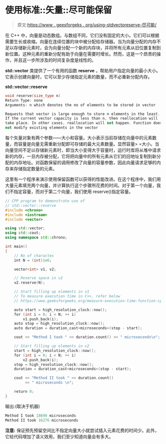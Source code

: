# 使用标准::矢量::尽可能保留

> 原文:[https://www . geesforgeks . org/using-stdvectoreserve-尽可能/](https://www.geeksforgeeks.org/using-stdvectorreserve-whenever-possible/)

在 C++ 中，向量是动态数组。与数组不同，它们没有固定的大小。它们可以根据需要生长或收缩。向量在连续位置的块中被分配给存储器。当为向量分配的内存不足以存储新元素时，会为向量分配一个新的内存块，并将所有元素从旧位置复制到新位置。这种元素的重新分配有助于向量在需要时增长。然而，这是一个昂贵的操作，并且这一步所涉及的时间复杂度是线性的。

**std::vector** 类提供了一个有用的函数 **reserve** ，帮助用户指定向量的最小大小。它表示创建向量时，它可以至少存储指定元素的数量，而不必重新分配内存。

**std::vector::reserve**

```cpp
void reserve(size_type n)
Return Type: none
Arguments: n which denotes the no of elements to be stored in vector

Requests that vector is large enough to store n elements in the least. 
If the current vector capacity is less than n, then reallocation will 
take place. In other cases, reallocation will not happen. Function does
not modify existing elements in the vector

```

每个矢量对象有两个参数——大小和容量。大小表示当前存储在向量中的元素数量，而容量是向量无需重新分配即可存储的最大元素数量。显然容量> =大小。当向量空间不足以存储新元素时，即当大小变得大于容量时，运行时库将从堆中请求新的内存，一旦内存被分配，它将把向量中的所有元素从它们的旧地址复制到新分配的内存地址。对函数保留的调用修改了向量的容量参数，因此向量请求足够的内存来存储指定数量的元素。

这里有一个程序来演示使用保留函数可以获得的性能改进。在这个程序中，我们用大量元素填充两个向量，并计算执行这个步骤所花费的时间。对于第一个向量，我们不指定容量，而对于第二个向量，我们使用 reserve()指定容量。

```cpp
// CPP program to demonstrate use of 
// std::vector::reserve 
#include <chrono>
#include <iostream>
#include <vector>

using std::vector;
using std::cout;
using namespace std::chrono;

int main()
{
    // No of charactes
    int N = (int)1e6;

    vector<int> v1, v2;

    // Reserve space in v2
    v2.reserve(N);

    // Start filling up elements in v1
    // To measure execution time in C++, refer below
    // https://www.geeksforgeeks.org/measure-execution-time-function-cpp/

    auto start = high_resolution_clock::now();
    for (int i = 0; i < N; ++ i)
        v1.push_back(i);
    auto stop = high_resolution_clock::now();
    auto duration = duration_cast<microseconds>(stop - start);

    cout << "Method I took " << duration.count() << " microseconds\n";

    // Start filling up elements in v2
    start = high_resolution_clock::now();
    for (int i = 0; i < N; ++ i)
        v2.push_back(i);
    stop = high_resolution_clock::now();
    duration = duration_cast<microseconds>(stop - start);

    cout << "Method II took " << duration.count() 
         << " microseconds \n";

    return 0;
}
```

输出:(取决于机器)

```cpp
Method I took 18699 microseconds
Method II took 16276 microseconds 

```

**注意:**
保证预先预留空间比不指定向量大小就尝试插入元素花费的时间少。此外，它给代码增加了语义效用，我们至少知道向量会有多大。